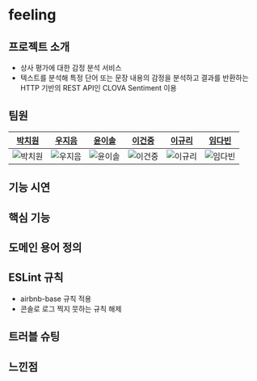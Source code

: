 # feeling

## 프로젝트 소개
- 상사 평가에 대한 감정 분석 서비스
- 텍스트를 분석해 특정 단어 또는 문장 내용의 감정을 분석하고 결과를 반환하는 HTTP 기반의 REST API인 CLOVA Sentiment 이용
## 팀원
|   [박치원](https://github.com/chich2)   |   [우지음](https://github.com/oozeume)   |   [윤이솔](https://github.com/pinus0711)   |   [이건중](https://github.com/JohnDohnut)   |   [이규리](https://github.com/KyuliLee)   |   [임다빈](https://github.com/ekqls5858)   |
| :--------: | :--------: | :------: | :-----: | :-----: | :-----: |
|   ![박치원](https://avatars.githubusercontent.com/u/59588641?v=4)    |   ![우지음](https://avatars.githubusercontent.com/u/77391482?v=4)    | ![윤이솔](https://avatars.githubusercontent.com/u/62708247?v=4) | ![이건중](https://avatars.githubusercontent.com/u/51821505?v=4) | ![이규리](https://avatars.githubusercontent.com/u/151590254?v=4) | ![임다빈](https://avatars.githubusercontent.com/u/151507968?v=4) |
## 기능 시연

## 핵심 기능

## 도메인 용어 정의

## ESLint 규칙
- airbnb-base 규칙 적용
- 콘솔로 로그 찍지 뭇하는 규칙 해제
## 트러블 슈팅

## 느낀점

